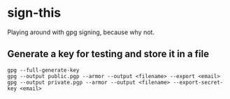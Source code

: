 # sign-this

Playing around with gpg signing, because why not.

## Generate a key for testing and store it in a file

```
gpg --full-generate-key
gpg --output public.pgp --armor --output <filename> --export <email>
gpg --output private.pgp --armor --output <filename> --export-secret-key <email>
```

